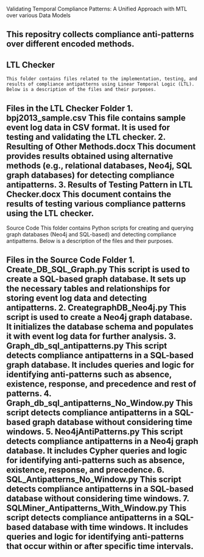 Validating Temporal Compliance Patterns: A Unified Approach with MTL over various Data Models

This repositry collects compliance anti-patterns over different encoded methods.
-----------------------------------
LTL Checker
-----------
    This folder contains files related to the implementation, testing, and results of compliance antipatterns using Linear Temporal Logic (LTL). Below is a description of the files and their purposes.

Files in the LTL Checker Folder
    1. bpj2013_sample.csv
        This file contains sample event log data in CSV format. It is used for testing and validating the LTL checker.
    2. Resulting of Other Methods.docx
        This document provides results obtained using alternative methods (e.g., relational databases, Neo4j, SQL graph databases) for detecting compliance antipatterns.
    3. Results of Testing Pattern in LTL Checker.docx
        This document contains the results of testing various compliance patterns using the LTL checker.
----------------------------------
Source Code
    This folder contains Python scripts for creating and querying graph databases (Neo4j and SQL-based) and detecting compliance antipatterns. Below is a description of the files and their purposes.

Files in the Source Code Folder
    1. Create_DB_SQL_Graph.py
        This script is used to create a SQL-based graph database.
        It sets up the necessary tables and relationships for storing event log data and detecting antipatterns.
    2. CreategraphDB_Neo4j.py
        This script is used to create a Neo4j graph database.
        It initializes the database schema and populates it with event log data for further analysis.
    3. Graph_db_sql_antipatterns.py
        This script detects compliance antipatterns in a SQL-based graph database.
        It includes queries and logic for identifying anti-patterns such as absence, existence, response, and precedence and rest of patterns.
    4. Graph_db_sql_antipatterns_No_Window.py
        This script detects compliance antipatterns in a SQL-based graph database without considering time windows.
    5. Neo4jAntiPatterns.py
        This script detects compliance antipatterns in a Neo4j graph database.
        It includes Cypher queries and logic for identifying anti-patterns such as absence, existence, response, and precedence.
    6. SQL_Antipatterns_No_Window.py
        This script detects compliance antipatterns in a SQL-based database without considering time windows.
    7. SQLMiner_Antipatterns_With_Window.py
        This script detects compliance antipatterns in a SQL-based database with time windows.
        It includes queries and logic for identifying anti-patterns that occur within or after specific time intervals.
-------------------------------